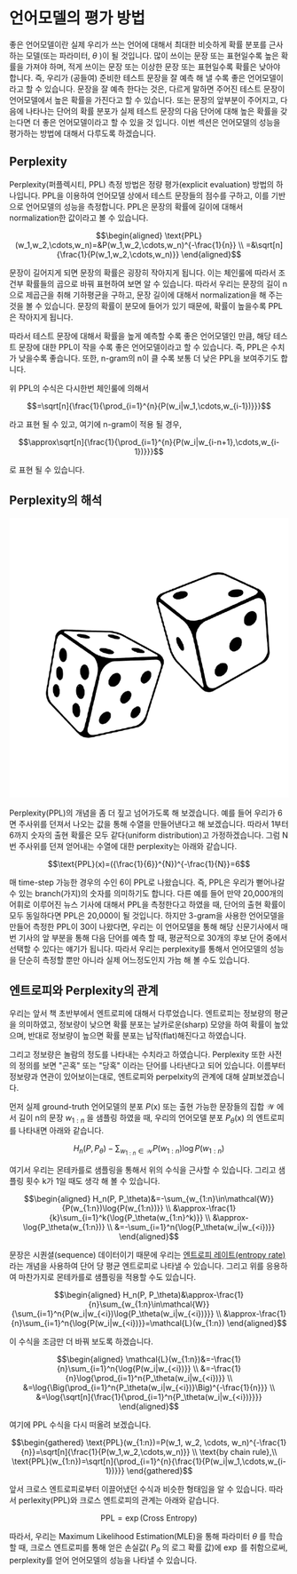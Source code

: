 # 언어모델의 평가 방법

좋은 언어모델이란 실제 우리가 쓰는 언어에 대해서 최대한 비슷하게 확률 분포를 근사하는 모델(또는 파라미터, $\theta$ )이 될 것입니다. 많이 쓰이는 문장 또는 표현일수록 높은 확률을 가져야 하며, 적게 쓰이는 문장 또는 이상한 문장 또는 표현일수록 확률은 낮아야 합니다. 즉, 우리가 (공들여) 준비한 테스트 문장을 잘 예측 해 낼 수록 좋은 언어모델이라고 할 수 있습니다. 문장을 잘 예측 한다는 것은, 다르게 말하면 주어진 테스트 문장이 언어모델에서 높은 확률을 가진다고 할 수 있습니다. 또는 문장의 앞부분이 주어지고, 다음에 나타나는 단어의 확률 분포가 실제 테스트 문장의 다음 단어에 대해 높은 확률을 갖는다면 더 좋은 언어모델이라고 할 수 있을 것 입니다. 이번 섹션은 언어모델의 성능을 평가하는 방법에 대해서 다루도록 하겠습니다.

## Perplexity

Perplexity(퍼플렉시티, PPL) 측정 방법은 정량 평가(explicit evaluation) 방법의 하나입니다. PPL을 이용하여 언어모델 상에서 테스트 문장들의 점수를 구하고, 이를 기반으로 언어모델의 성능을 측정합니다. PPL은 문장의 확률에 길이에 대해서 normalization한 값이라고 볼 수 있습니다.

$$\begin{aligned}
\text{PPL}(w_1,w_2,\cdots,w_n)=&P(w_1,w_2,\cdots,w_n)^{-\frac{1}{n}} \\
=&\sqrt[n]{\frac{1}{P(w_1,w_2,\cdots,w_n)}}
\end{aligned}$$

문장이 길어지게 되면 문장의 확률은 굉장히 작아지게 됩니다. 이는 체인룰에 따라서 조건부 확률들의 곱으로 바꿔 표현하여 보면 알 수 있습니다. 따라서 우리는 문장의 길이 n으로 제곱근을 취해 기하평균을 구하고, 문장 길이에 대해서 normalization을 해 주는 것을 볼 수 있습니다. 문장의 확률이 분모에 들어가 있기 때문에, 확률이 높을수록 PPL은 작아지게 됩니다.

따라서 테스트 문장에 대해서 확률을 높게 예측할 수록 좋은 언어모델인 만큼, 해당 테스트 문장에 대한 PPL이 작을 수록 좋은 언어모델이라고 할 수 있습니다. 즉, PPL은 수치가 낮을수록 좋습니다. 또한, n-gram의 n이 클 수록 보통 더 낮은 PPL을 보여주기도 합니다.

위 PPL의 수식은 다시한번 체인룰에 의해서

$$=\sqrt[n]{\frac{1}{\prod_{i=1}^{n}{P(w_i|w_1,\cdots,w_{i-1})}}}$$

라고 표현 될 수 있고, 여기에 n-gram이 적용 될 경우,

$$\approx\sqrt[n]{\frac{1}{\prod_{i=1}^{n}{P(w_i|w_{i-n+1},\cdots,w_{i-1})}}}$$

로 표현 될 수 있습니다.

## Perplexity의 해석

![주사위 두 개](../assets/09-03-01.png)

Perplexity(PPL)의 개념을 좀 더 짚고 넘어가도록 해 보겠습니다. 예를 들어 우리가 6면 주사위를 던져서 나오는 값을 통해 수열을 만들어낸다고 해 보겠습니다. 따라서 1부터 6까지 숫자의 출현 확률은 모두 같다(uniform distribution)고 가정하겠습니다. 그럼 N번 주사위를 던져 얻어내는 수열에 대한 perplexity는 아래와 같습니다.

$$\text{PPL}(x)=({\frac{1}{6}}^{N})^{-\frac{1}{N}}=6$$

매 time-step 가능한 경우의 수인 6이 PPL로 나왔습니다. 즉, PPL은 우리가 뻗어나갈 수 있는 branch(가지)의 숫자를 의미하기도 합니다. 다른 예를 들어 만약 20,000개의 어휘로 이루어진 뉴스 기사에 대해서 PPL을 측정한다고 하였을 때, 단어의 출현 확률이 모두 동일하다면 PPL은 20,000이 될 것입니다. 하지만 3-gram을 사용한 언어모델을 만들어 측정한 PPL이 30이 나왔다면, 우리는 이 언어모델을 통해 해당 신문기사에서 매번 기사의 앞 부분을 통해 다음 단어를 예측 할 때, 평균적으로 30개의 후보 단어 중에서 선택할 수 있다는 얘기가 됩니다. 따라서 우리는 perplexity를 통해서 언어모델의 성능을 단순히 측정할 뿐만 아니라 실제 어느정도인지 가늠 해 볼 수도 있습니다.

## 엔트로피와 Perplexity의 관계

우리는 앞서 책 초반부에서 엔트로피에 대해서 다루었습니다. 엔트로피는 정보량의 평균을 의미하였고, 정보량이 낮으면 확률 분포는 날카로운(sharp) 모양을 하여 확률이 높았으며, 반대로 정보량이 높으면 확률 분포는 납작(flat)해진다고 하였습니다.

그리고 정보량은 놀람의 정도를 나타내는 수치라고 하였습니다. Perplexity 또한 사전의 정의를 보면 "곤혹" 또는 "당혹" 이라는 단어를 나타낸다고 되어 있습니다. 이름부터 정보량과 연관이 있어보이는대로, 엔트로피와 perpelxity의 관계에 대해 살펴보겠습니다.

먼저 실제 ground-truth 언어모델의 분포 $P(\text{x})$ 또는 출현 가능한 문장들의 집합 $\mathcal{W}$ 에서 길이 n의 문장 $w_{1:n}$ 을 샘플링 하였을 때, 우리의 언어모델 분포 $P_\theta(\text{x})$ 의 엔트로피를 나타내면 아래와 같습니다.

$$H_n(P, P_\theta)-\sum_{w_{1:n}\in\mathcal{W}}{P(w_{1:n})\log{P(w_{1:n})}}$$

여기서 우리는 몬테카를로 샘플링을 통해서 위의 수식을 근사할 수 있습니다. 그리고 샘플링 횟수 k가 1일 때도 생각 해 볼 수 있습니다.

$$\begin{aligned}
H_n(P, P_\theta)&=-\sum_{w_{1:n}\in\mathcal{W}}{P(w_{1:n})\log{P(w_{1:n})}} \\
&\approx-\frac{1}{k}\sum_{i=1}^k{\log{P_\theta(w_{1:n}^k)}} \\
&\approx-\log{P_\theta(w_{1:n})} \\
&=-\sum_{i=1}^n{\log{P_\theta(w_i|w_{<i})}}
\end{aligned}$$

문장은 시퀀셜(sequence) 데이터이기 때문에 우리는 [엔트로피 레이트(entropy rate)](https://en.wikipedia.org/wiki/Entropy_rate)라는 개념을 사용하여 단어 당 평균 엔트로피로 나타낼 수 있습니다. 그리고 위를 응용하여 마찬가지로 몬테카를로 샘플링을 적용할 수도 있습니다.

$$\begin{aligned}
H_n(P, P_\theta)&\approx-\frac{1}{n}\sum_{w_{1:n}\in\mathcal{W}}{\sum_{i=1}^n{P(w_i|w_{<i})\log{P_\theta(w_i|w_{<i})}}} \\
&\approx-\frac{1}{n}\sum_{i=1}^n{\log{P(w_i|w_{<i})}}=\mathcal{L}(w_{1:n})
\end{aligned}$$

이 수식을 조금만 더 바꿔 보도록 하겠습니다.

$$\begin{aligned}
\mathcal{L}(w_{1:n})&=-\frac{1}{n}\sum_{i=1}^n{\log{P(w_i|w_{<i})}} \\
&=-\frac{1}{n}\log{\prod_{i=1}^n{P_\theta(w_i|w_{<i})}} \\
&=\log{\Big(\prod_{i=1}^n{P_\theta(w_i|w_{<i})}\Big)^{-\frac{1}{n}}} \\
&=\log{\sqrt[n]{\frac{1}{\prod_{i=1}^n{P_\theta(w_i|w_{<i})}}}}
\end{aligned}$$

여기에 PPL 수식을 다시 떠올려 보겠습니다.

$$\begin{gathered}
\text{PPL}(w_{1:n})=P(w_1, w_2, \cdots, w_n)^{-\frac{1}{n}}=\sqrt[n]{\frac{1}{P(w_1,w_2,\cdots,w_n)}} \\
\text{by chain rule},\\
\text{PPL}(w_{1:n})=\sqrt[n]{\prod_{i=1}^{n}{\frac{1}{P(w_i|w_1,\cdots,w_{i-1})}}}
\end{gathered}$$

앞서 크로스 엔트로피로부터 이끌어냈던 수식과 비슷한 형태임을 알 수 있습니다. 따라서 perlexity(PPL)와 크로스 엔트로피의 관계는 아래와 같습니다.

$$\text{PPL}=\exp(\text{Cross Entropy})$$

따라서, 우리는 Maximum Likelihood Estimation(MLE)을 통해 파라미터 $\theta$ 를 학습 할 때, 크로스 엔트로피를 통해 얻은 손실값( $P_\theta$ 의 로그 확률 값)에 $\exp$ 를 취함으로써, perplexity를 얻어 언어모델의 성능을 나타낼 수 있습니다.
